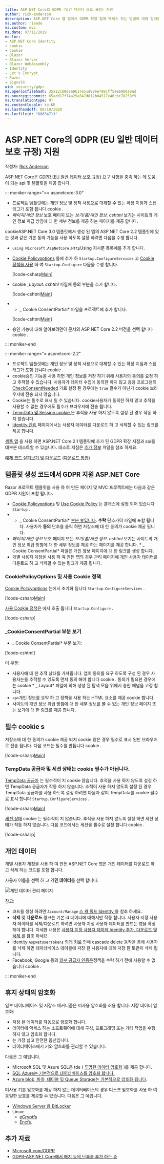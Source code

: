 ```yaml
---
title: ASP.NET Core의 GDPR (일반 데이터 보호 규정) 지원
author: rick-anderson
description: ASP.NET Core 웹 앱에서 GDPR 확장 점에 액세스 하는 방법에 대해 알아봅니다.
ms.author: riande
ms.custom: mvc
ms.date: 07/11/2019
no-loc:
- ASP.NET Core Identity
- cookie
- Cookie
- Blazor
- Blazor Server
- Blazor WebAssembly
- Identity
- Let's Encrypt
- Razor
- SignalR
uid: security/gdpr
ms.openlocfilehash: 35a12cb8d2a9617e51d886e798cff5ee60b0a8ad
ms.sourcegitcommit: 65add17f74a29a647d812b04517e46cbc78258f9
ms.translationtype: MT
ms.contentlocale: ko-KR
ms.lasthandoff: 08/19/2020
ms.locfileid: "88634711"
---
```

# <a name="eu-general-data-protection-regulation-gdpr-support-in-aspnet-core"></a>ASP.NET Core의 GDPR (EU 일반 데이터 보호 규정) 지원

작성자: [Rick Anderson](https://twitter.com/RickAndMSFT)

ASP.NET Core은 [GDPR (EU 일반 데이터 보호 규정)](https://ec.europa.eu/info/law/law-topic/data-protection/reform/what-does-general-data-protection-regulation-gdpr-govern_en) 요구 사항을 충족 하는 데 도움이 되는 api 및 템플릿을 제공 합니다.

::: moniker range=">= aspnetcore-3.0"

* 프로젝트 템플릿에는 개인 정보 및 정책 사용으로 대체할 수 있는 확장 지점과 스텁 태그가 포함 됩니다 cookie .
* *페이지/개인 정보* 보호 페이지 또는 *보기/홈/개인 정보. cshtml* 보기는 사이트의 개인 정보 취급 방침에 대 한 세부 정보를 제공 하는 페이지를 제공 합니다.

cookieASP.NET Core 3.0 템플릿에서 생성 된 앱의 ASP.NET Core 2.2 템플릿에 있는 것과 같은 기본 동의 기능을 사용 하도록 설정 하려면 다음을 수행 합니다.

* `using Microsoft.AspNetCore.Http`Using 지시문 목록에를 추가 합니다.
* [ Cookie Policyoptions](/dotnet/api/microsoft.aspnetcore.builder.cookiepolicyoptions) 를에 추가 하 `Startup.ConfigureServices` 고 [ Cookie 정책을 사용](/dotnet/api/microsoft.aspnetcore.builder.cookiepolicyappbuilderextensions.usecookiepolicy) 하 여 `Startup.Configure` 다음을 수행 합니다.

  [!code-csharp[Main](gdpr/sample/RP3.0/Startup.cs?name=snippet1&highlight=12-19,38)]

* cookie *_Layout. cshtml* 파일에 동의 부분을 추가 합니다.

  [!code-cshtml[Main](gdpr/sample/RP3.0/Pages/Shared/_Layout.cshtml?name=snippet&highlight=4)]

* * \_ Cookie ConsentPartial* 파일을 프로젝트에 추가 합니다.

  [!code-cshtml[Main](gdpr/sample/RP3.0/Pages/Shared/_CookieConsentPartial.cshtml)]

* 승인 기능에 대해 알아보려면이 문서의 ASP.NET Core 2.2 버전을 선택 합니다 cookie .

::: moniker-end

::: moniker range="= aspnetcore-2.2"

* 프로젝트 템플릿에는 개인 정보 및 정책 사용으로 대체할 수 있는 확장 지점과 스텁 태그가 포함 됩니다 cookie .
* cookie승인 기능을 사용 하면 개인 정보를 저장 하기 위해 사용자의 동의를 요청 하 고 추적할 수 있습니다. 사용자가 데이터 수집에 동의한 하지 않고 응용 프로그램의 [CheckConsentNeeded](/dotnet/api/microsoft.aspnetcore.builder.cookiepolicyoptions.checkconsentneeded) 가로 설정 된 경우에는 `true` 필수가 아닌가 cookie 브라우저에 전송 되지 않습니다.
* Cookie는 필수로 표시 될 수 있습니다. cookie사용자가 동의한 하지 않고 추적을 사용할 수 없는 경우에도 필수가 브라우저에 전송 됩니다.
* [TempData 및 Session cookie ](#tempdata) 은 추적을 사용 하지 않도록 설정 된 경우 작동 하지 않습니다.
* [ Identity 관리](#pd) 페이지에서는 사용자 데이터를 다운로드 하 고 삭제할 수 있는 링크를 제공 합니다.

[샘플 앱](https://github.com/dotnet/AspNetCore.Docs/tree/live/aspnetcore/security/gdpr/sample) 을 사용 하면 ASP.NET Core 2.1 템플릿에 추가 된 GDPR 확장 지점과 api를 대부분 테스트할 수 있습니다. 테스트 지침은 [추가 정보](https://github.com/dotnet/AspNetCore.Docs/tree/live/aspnetcore/security/gdpr/sample) 파일을 참조 하세요.

[예제 코드 살펴보기 및 다운로드](https://github.com/dotnet/AspNetCore.Docs/tree/live/aspnetcore/security/gdpr/sample) ([다운로드 방법](xref:index#how-to-download-a-sample))

## <a name="aspnet-core-gdpr-support-in-template-generated-code"></a>템플릿 생성 코드에서 GDPR 지원 ASP.NET Core

Razor 프로젝트 템플릿을 사용 하 여 만든 페이지 및 MVC 프로젝트에는 다음과 같은 GDPR 지원이 포함 됩니다.

* [ Cookie Policyoptions](/dotnet/api/microsoft.aspnetcore.builder.cookiepolicyoptions) 및 [Use Cookie Policy](/dotnet/api/microsoft.aspnetcore.builder.cookiepolicyappbuilderextensions.usecookiepolicy) 는 클래스에 설정 되어 있습니다 `Startup` .
* * \_ Cookie ConsentPartial* [부분 뷰입니다](xref:mvc/views/tag-helpers/builtin-th/partial-tag-helper). **수락** 단추가이 파일에 포함 됩니다. 사용자가 **동의** 단추를 클릭 하면 저장소에 대 한 동의가 cookie 제공 됩니다.
* *페이지/개인 정보* 보호 페이지 또는 *보기/홈/개인 정보. cshtml* 보기는 사이트의 개인 정보 취급 방침에 대 한 세부 정보를 제공 하는 페이지를 제공 합니다. * \_ Cookie ConsentPartial* 파일은 개인 정보 페이지에 대 한 링크를 생성 합니다.
* 개별 사용자 계정을 사용 하 여 만든 앱의 경우 관리 페이지에 [개인 사용자 데이터](#pd)를 다운로드 하 고 삭제할 수 있는 링크가 제공 됩니다.

### <a name="no-loccookiepolicyoptions-and-useno-loccookiepolicy"></a>CookiePolicyOptions 및 사용 Cookie 정책

[ Cookie Policyoptions](/dotnet/api/microsoft.aspnetcore.builder.cookiepolicyoptions) 는에서 초기화 됩니다 `Startup.ConfigureServices` .

[!code-csharp[Main](gdpr/sample/Startup.cs?name=snippet1&highlight=14-20)]

[사용 Cookie 정책은](/dotnet/api/microsoft.aspnetcore.builder.cookiepolicyappbuilderextensions.usecookiepolicy) 에서 호출 됩니다 `Startup.Configure` .

[!code-csharp[](gdpr/sample/Startup.cs?name=snippet1&highlight=51)]

### <a name="_no-loccookieconsentpartialcshtml-partial-view"></a>\_CookieConsentPartial 부분 보기

* \_ Cookie ConsentPartial* 부분 보기:

[!code-cshtml[](gdpr/sample/RP2.2/Pages/Shared/_CookieConsentPartial.cshtml)]

이 부분:

* 사용자에 대 한 추적 상태를 가져옵니다. 앱이 동의를 요구 하도록 구성 된 경우 사용자는를 추적할 수 있도록 먼저 동의 해야 합니다 cookie . 동의가 필요한 경우에는 cookie * \_ Layout* 파일에 의해 생성 된 탐색 모음 위에서 승인 패널을 고정 합니다.
* `<p>`개인 정보를 요약 하 고 정책을 사용 하는 HTML 요소를 제공 cookie 합니다.
* 사이트의 개인 정보 취급 방침에 대 한 세부 정보를 볼 수 있는 개인 정보 페이지 또는 보기에 대 한 링크를 제공 합니다.

## <a name="essential-no-loccookies"></a>필수 cookie s

저장소에 대 한 동의가 cookie 제공 되지 cookie 않은 경우 필수로 표시 된만 브라우저로 전송 됩니다. 다음 코드는 필수를 만듭니다 cookie .

[!code-csharp[Main](gdpr/sample/RP2.2/Pages/Cookie.cshtml.cs?name=snippet1&highlight=5)]

<a name="tempdata"></a>

### <a name="tempdata-provider-and-session-state-no-loccookies-arent-essential"></a>TempData 공급자 및 세션 상태는 cookie 필수가 아닙니다.

[TempData 공급자](xref:fundamentals/app-state#tempdata) 는 필수적이 지 cookie 않습니다. 추적을 사용 하지 않도록 설정 하면 TempData 공급자가 작동 하지 않습니다. 추적이 사용 하지 않도록 설정 된 경우 TempData 공급자를 사용 하도록 설정 하려면 다음과 같이 TempData를 cookie 필수로 표시 합니다 `Startup.ConfigureServices` .

[!code-csharp[Main](gdpr/sample/RP2.2/Startup.cs?name=snippet1)]

[세션 상태](xref:fundamentals/app-state) cookie 는 필수적이 지 않습니다. 추적을 사용 하지 않도록 설정 하면 세션 상태가 작동 하지 않습니다. 다음 코드에서는 세션을 필수로 설정 합니다 cookie .

[!code-csharp[](gdpr/sample/RP2.2/Startup.cs?name=snippet2)]

<a name="pd"></a>

## <a name="personal-data"></a>개인 데이터

개별 사용자 계정을 사용 하 여 만든 ASP.NET Core 앱은 개인 데이터를 다운로드 하 고 삭제 하는 코드를 포함 합니다.

사용자 이름을 선택 하 고 **개인 데이터**를 선택 합니다.

![개인 데이터 관리 페이지](gdpr/_static/pd.png)

참고:

* 코드를 생성 하려면 `Account/Manage` [스 캐 폴드 Identity ](xref:security/authentication/scaffold-identity)를 참조 하세요.
* **삭제** 및 **다운로드** 링크는 기본 id 데이터에 대해서만 작동 합니다. 사용자 지정 사용자 데이터를 삭제/다운로드 하려면 사용자 지정 사용자 데이터를 만드는 앱을 확장 해야 합니다. 자세한 내용은 [사용자 지정 사용자 데이터 Identity 추가, 다운로드 및 삭제 ](xref:security/authentication/add-user-data)를 참조 하세요.
* Identity `AspNetUserTokens` [외래 키](https://github.com/aspnet/Identity/blob/release/2.1/src/EF/IdentityUserContext.cs#L152)로 인해 cascade delete 동작을 통해 사용자를 삭제 하면 데이터베이스 테이블에 저장 된 사용자에 대해 저장 된 토큰이 삭제 됩니다.
* Facebook, Google 등의 [외부 공급자 인증은](xref:security/authentication/social/index)정책을 수락 하기 전에 사용할 수 없습니다 cookie .

::: moniker-end

## <a name="encryption-at-rest"></a>휴지 상태의 암호화

일부 데이터베이스 및 저장소 메커니즘은 미사용 암호화를 허용 합니다. 저장 데이터 암호화:

* 저장 된 데이터를 자동으로 암호화 합니다.
* 데이터에 액세스 하는 소프트웨어에 대해 구성, 프로그래밍 또는 기타 작업을 수행 하지 않고 암호화 합니다.
* 는 가장 쉽고 안전한 옵션입니다.
* 데이터베이스에서 키와 암호화를 관리할 수 있습니다.

다음은 그 예입니다. 

* Microsoft SQL 및 Azure SQL은 tde ( [투명한 데이터 암호화](/sql/relational-databases/security/encryption/transparent-data-encryption) )를 제공 합니다.
* [SQL Azure는 기본적으로 데이터베이스를 암호화 합니다.](https://azure.microsoft.com/updates/newly-created-azure-sql-databases-encrypted-by-default/)
* [Azure blob, 파일, 테이블 및 Queue Storage는 기본적으로 암호화 됩니다](https://azure.microsoft.com/blog/announcing-default-encryption-for-azure-blobs-files-table-and-queue-storage/).

미사용 기본 암호화를 제공 하지 않는 데이터베이스의 경우 디스크 암호화를 사용 하 여 동일한 보호를 제공할 수 있습니다. 다음은 그 예입니다. 

* [Windows Server 용 BitLocker](/windows/security/information-protection/bitlocker/bitlocker-how-to-deploy-on-windows-server)
* Linux:
  * [eCryptfs](https://launchpad.net/ecryptfs)
  * [Encfs](https://github.com/vgough/encfs).

## <a name="additional-resources"></a>추가 자료

* [Microsoft.com/GDPR](https://www.microsoft.com/trustcenter/Privacy/GDPR)
* [GDPR-ASP.NET Core에서 해지 동의 단추를 추가 하는 중](https://www.joeaudette.com/blog/2018/08/28/gdpr---adding-a-revoke-consent-button-in-aspnet-core)
